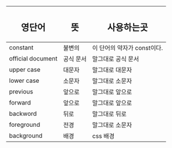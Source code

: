 |<h2>영단어</h2>|<h2>뜻</h2>|<h2>사용하는곳</h2>|
|------------|------------|-------------------|
|constant|불변의|이 단어의 약자가 const이다.|
|official document|공식 문서|말그대로 공식 문서|
|upper case|대문자|말그대로 대문자|
|lower case|소문자|말그대로 소문자|
|previous|앞으로|말그대로 앞으로|
|forward|앞으로|말그대로 앞으로|
|backword|뒤로|말그대로 뒤로|
|foreground|전경|말그대로 소문자|
|background|배경|css 배경|
